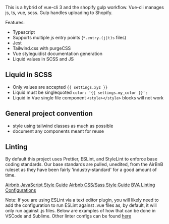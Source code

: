 
This is a hybrid of vue-cli 3 and the shopify gulp workflow. Vue-cli manages js, ts, vue, scss. Gulp handles uploading to Shopify.

Features:

- Typescript
- Supports multiple js entry points (`*.entry.(j|t)s` files)
- Jest
- Tailwind.css with purgeCSS
- Vue styleguidist documentation generation
- Liquid values in SCSS and JS

## Liquid in SCSS

- Only values are accepted `{{ settings.xyz }}`
- Liquid must be singlequoted `color: '{{ settings.my_color }}';`
- Liquid in Vue single file component `<style></style>` blocks will not work

## General project convention

- style using tailwind classes as much as possible
- document any components meant for reuse

## Linting

By default this project uses Prettier, ESLint, and StyleLint to enforce base coding standards. Our base standards are pulled, unedited, from the AirBnB ruleset as they have been fairly 'industry-standard' for a good amount of time.

[Airbnb JavaScript Style Guide](https://github.com/airbnb/javascript)
[Airbnb CSS/Sass Style Guide](https://github.com/airbnb/css)
[BVA Linting Configurations](https://github.com/BVAccel/linting-config)

Note: If you are using ESLint via a text editor plugin, you will likely need to add the configuration to run ESLint against .vue files as, by default, it will only run against .js files. Below are examples of how that can be done in VSCode and Sublime. Other linter configs can be found [here](https://eslint.vuejs.org/user-guide/#editor-integrations)

